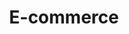 ---
layout: tag_index
title: E-commerce
tag: e-commerce
permalink: /tag/e-commerce/
intro: Toutes les actualités, liens et ressources tagués &num;e-commerce.
text-twtr: En train d'explorer les articles tagués 'e-commerce' — @MagDuWebdesign
---